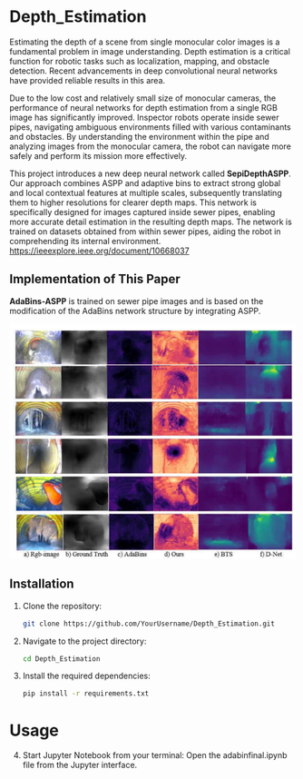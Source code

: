 # Depth_Estimation

Estimating the depth of a scene from single monocular color images is a fundamental problem in image understanding. Depth estimation is a critical function for robotic tasks such as localization, mapping, and obstacle detection. Recent advancements in deep convolutional neural networks have provided reliable results in this area.

Due to the low cost and relatively small size of monocular cameras, the performance of neural networks for depth estimation from a single RGB image has significantly improved. Inspector robots operate inside sewer pipes, navigating ambiguous environments filled with various contaminants and obstacles. By understanding the environment within the pipe and analyzing images from the monocular camera, the robot can navigate more safely and perform its mission more effectively.

This project introduces a new deep neural network called **SepiDepthASPP**. Our approach combines ASPP and adaptive bins to extract strong global and local contextual features at multiple scales, subsequently translating them to higher resolutions for clearer depth maps. This network is specifically designed for images captured inside sewer pipes, enabling more accurate detail estimation in the resulting depth maps. The network is trained on datasets obtained from within sewer pipes, aiding the robot in comprehending its internal environment.
https://ieeexplore.ieee.org/document/10668037
## Implementation of This Paper
**AdaBins-ASPP** is trained on sewer pipe images and is based on the modification of the AdaBins network structure by integrating ASPP.

![Depth Estimation Result](result.png)

## Installation
1. Clone the repository:
   ```bash
   git clone https://github.com/YourUsername/Depth_Estimation.git
   
2. Navigate to the project directory:
   ```bash
   cd Depth_Estimation
   
3. Install the required dependencies:
   ```bash
   pip install -r requirements.txt
   
# Usage
4. Start Jupyter Notebook from your terminal:
   Open the adabinfinal.ipynb file from the Jupyter interface.
